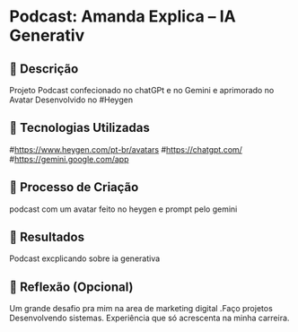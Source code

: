 #  Podcast: Amanda Explica – IA Generativ

## 📒 Descrição
Projeto Podcast confecionado no chatGPt e no Gemini e aprimorado no Avatar Desenvolvido no #Heygen

## 🤖 Tecnologias Utilizadas
#https://www.heygen.com/pt-br/avatars
#https://chatgpt.com/
#https://gemini.google.com/app

## 🧐 Processo de Criação
podcast com um avatar feito no heygen e prompt pelo gemini

## 🚀 Resultados
Podcast excplicando sobre ia generativa 

## 💭 Reflexão (Opcional)
 Um grande desafio pra mim na area de marketing digital .Faço projetos Desenvolvendo sistemas.
 Experiência que só acrescenta na minha carreira.
